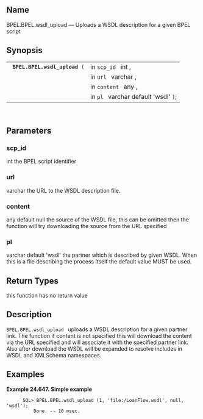 <div>

<div>

</div>

<div>

## Name

BPEL.BPEL.wsdl_upload — Uploads a WSDL description for a given BPEL
script

</div>

<div>

## Synopsis

<div>

|                                    |                                      |
|------------------------------------|--------------------------------------|
| ` `**`BPEL.BPEL.wsdl_upload`**` (` | in `scp_id ` int ,                   |
|                                    | in `url ` varchar ,                  |
|                                    | in `content ` any ,                  |
|                                    | in `pl ` varchar default 'wsdl' `)`; |

<div>

 

</div>

</div>

</div>

<div>

## Parameters

<div>

### scp_id

<span class="type">int </span> the BPEL script identifier

</div>

<div>

### url

<span class="type">varchar </span> the URL to the WSDL description file.

</div>

<div>

### content

<span class="type">any default null </span> the source of the WSDL file,
this can be omitted then the function will try downloading the source
from the URL specified

</div>

<div>

### pl

<span class="type">varchar default 'wsdl' </span> the partner which is
described by given WSDL. When this is a file describing the process
itself the default value MUST be used.

</div>

</div>

<div>

## Return Types

this function has no return value

</div>

<div>

## Description

`BPEL.BPEL.wsdl_upload ` uploads a WSDL description for a given partner
link. The function if content is not specified this will download the
content via the URL specified and will associate it with the specified
partner link. Also after download the WSDL will be expanded to resolve
includes in WSDL and XMLSchema namespaces.

</div>

<div>

## Examples

<div>

**Example 24.647. Simple example**

<div>

``` screen
      SQL> BPEL.BPEL.wsdl_upload (1, 'file:/LoanFlow.wsdl', null, 'wsdl');
          Done. -- 10 msec.
      
```

</div>

</div>

  

</div>

</div>

